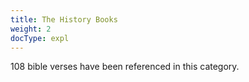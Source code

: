 ```yaml
---
title: The History Books
weight: 2
docType: expl
---
```


108 bible verses have been referenced in this category.
